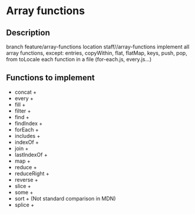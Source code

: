 # Array functions

## Description

branch feature/array-functions
location staff/<name>/array-functions
implement all array functions, except: entries, copyWithin, flat, flatMap, keys, push, pop, from toLocale
each function in a file (for-each.js, every.js...)

## Functions to implement

* concat +
* every +
* fill +
* filter +
* find +
* findIndex +
* forEach +
* includes +
* indexOf +
* join +
* lastIndexOf +
* map +
* reduce +
* reduceRight +
* reverse +
* slice +
* some +
* sort + (Not standard comparison in MDN)
* splice +
